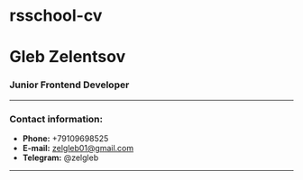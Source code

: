 # rsschool-cv
# **Gleb Zelentsov**
### Junior Frontend Developer
***********
### Contact information:
* **Phone:** +79109698525
* **E-mail:** zelgleb01@gmail.com
* **Telegram:** @zelgleb
***********
